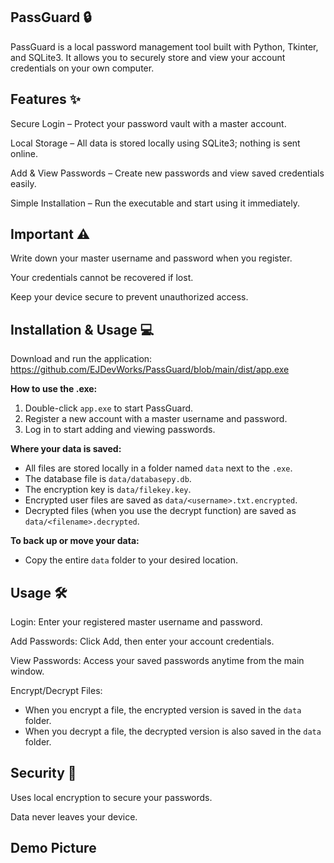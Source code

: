 ## PassGuard 🔒

PassGuard is a local password management tool built with Python, Tkinter, and SQLite3. It allows you to securely store and view your account credentials on your own computer.

## Features ✨

Secure Login – Protect your password vault with a master account.

Local Storage – All data is stored locally using SQLite3; nothing is sent online.

Add & View Passwords – Create new passwords and view saved credentials easily.

Simple Installation – Run the executable and start using it immediately.

## Important ⚠️

Write down your master username and password when you register.

Your credentials cannot be recovered if lost.

Keep your device secure to prevent unauthorized access.


## Installation & Usage 💻

Download and run the application:
https://github.com/EJDevWorks/PassGuard/blob/main/dist/app.exe

**How to use the .exe:**
1. Double-click `app.exe` to start PassGuard.
2. Register a new account with a master username and password.
3. Log in to start adding and viewing passwords.

**Where your data is saved:**
- All files are stored locally in a folder named `data` next to the `.exe`.
- The database file is `data/databasepy.db`.
- The encryption key is `data/filekey.key`.
- Encrypted user files are saved as `data/<username>.txt.encrypted`.
- Decrypted files (when you use the decrypt function) are saved as `data/<filename>.decrypted`.

**To back up or move your data:**
- Copy the entire `data` folder to your desired location.


## Usage 🛠️

Login: Enter your registered master username and password.

Add Passwords: Click Add, then enter your account credentials.

View Passwords: Access your saved passwords anytime from the main window.

Encrypt/Decrypt Files:
- When you encrypt a file, the encrypted version is saved in the `data` folder.
- When you decrypt a file, the decrypted version is also saved in the `data` folder.

## Security 🔐

Uses local encryption to secure your passwords.

Data never leaves your device.


## Demo Picture



